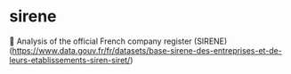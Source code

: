 # sirene
🧜 Analysis of the official French company register (SIRENE) (https://www.data.gouv.fr/fr/datasets/base-sirene-des-entreprises-et-de-leurs-etablissements-siren-siret/)
